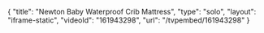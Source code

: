 {
    "title": "Newton Baby Waterproof Crib Mattress",
    "type": "solo",
    "layout": "iframe-static",
    "videoId": "161943298",
    "url": "\/tvpembed\/161943298"
}